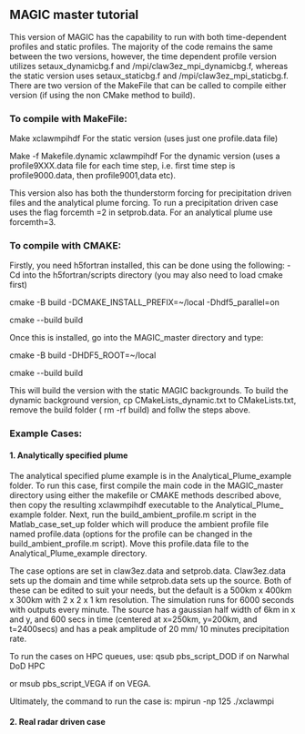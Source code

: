 ## MAGIC master tutorial

This version of MAGIC has the capability to run with both time-dependent profiles and static profiles. The majority of the code remains the same between the two versions, however, the time dependent profile version utilizes setaux_dynamicbg.f and /mpi/claw3ez_mpi_dynamicbg.f, whereas the static version uses setaux_staticbg.f and /mpi/claw3ez_mpi_staticbg.f. There are two version of the MakeFile that can be called to compile either version (if using the non CMake method to build).

### To compile with MakeFile:
Make xclawmpihdf
For the static version (uses just one profile.data file)

Make -f Makefile.dynamic xclawmpihdf
For the dynamic version (uses a profile9XXX.data file for each time step, i.e. first time step is profile9000.data, then profile9001,data etc).

This version also has both the thunderstorm forcing for precipitation driven files and the analytical plume forcing. To run a precipitation driven case uses the flag forcemth =2 in setprob.data. For an analytical plume use forcemth=3.

### To compile with CMAKE:

Firstly, you need h5fortran installed, this can be done using the following:
-Cd into the h5fortran/scripts directory (you may also need to load cmake first)

cmake -B build -DCMAKE_INSTALL_PREFIX=~/local -Dhdf5_parallel=on

cmake --build build

Once this is installed, go into the MAGIC_master directory and type:

cmake -B build -DHDF5_ROOT=~/local

cmake --build build

This will build the version with the static MAGIC backgrounds. To build the dynamic background version, cp CMakeLists_dynamic.txt to CMakeLists.txt, remove the build folder ( rm -rf build) and follw the steps above.

### Example Cases:

#### 1.	Analytically specified plume

The analytical specified plume example is in the Analytical_Plume_example folder. To run this case, first compile the main code in the MAGIC_master directory using either the makefile or CMAKE methods described above, then copy the resulting xclawmpihdf executable to the Analytical_Plume_ example folder.
Next, run the build_ambient_profile.m script in the Matlab_case_set_up folder which will produce the ambient profile file named profile.data (options for the profile can be changed in the build_ambient_profile.m script). Move this profile.data file to the Analytical_Plume_example directory.

The case options are set in claw3ez.data and setprob.data. Claw3ez.data sets up the domain and time while setprob.data sets up the source. Both of these can be edited to suit your needs, but the default is a 500km x 400km x 300km with 2 x 2 x 1 km resolution. The simulation runs for 6000 seconds with outputs every minute. The source has a gaussian half width of 6km in x and y, and 600 secs in time (centered at x=250km, y=200km, and t=2400secs) and has a peak amplitude of 20 mm/ 10 minutes precipitation rate.

To run the cases on HPC queues, use:
qsub pbs_script_DOD if on Narwhal DoD HPC

or msub pbs_script_VEGA if on VEGA.

Ultimately, the command to run the case is:
mpirun -np 125 ./xclawmpi

#### 2.	Real radar driven case
